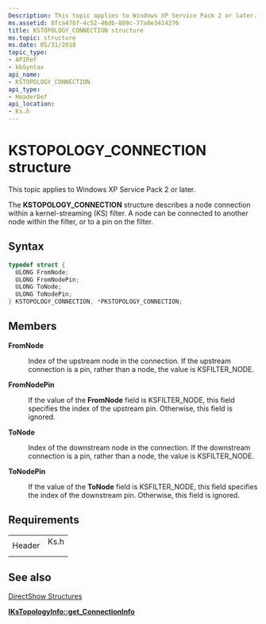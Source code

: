 ```yaml
---
Description: This topic applies to Windows XP Service Pack 2 or later. The KSTOPOLOGY\_CONNECTION structure describes a node connection within a kernel-streaming (KS) filter. A node can be connected to another node within the filter, or to a pin on the filter.
ms.assetid: 8fca47b7-4c52-46db-809c-77a0e3414276
title: KSTOPOLOGY_CONNECTION structure
ms.topic: structure
ms.date: 05/31/2018
topic_type: 
- APIRef
- kbSyntax
api_name: 
- KSTOPOLOGY_CONNECTION
api_type: 
- HeaderDef
api_location: 
- Ks.h
---
```


# KSTOPOLOGY\_CONNECTION structure

This topic applies to Windows XP Service Pack 2 or later.

The **KSTOPOLOGY\_CONNECTION** structure describes a node connection within a kernel-streaming (KS) filter. A node can be connected to another node within the filter, or to a pin on the filter.

## Syntax


```C++
typedef struct {
  ULONG FromNode;
  ULONG FromNodePin;
  ULONG ToNode;
  ULONG ToNodePin;
} KSTOPOLOGY_CONNECTION, *PKSTOPOLOGY_CONNECTION;
```



## Members

<dl> <dt>

**FromNode**
</dt> <dd>

Index of the upstream node in the connection. If the upstream connection is a pin, rather than a node, the value is KSFILTER\_NODE.

</dd> <dt>

**FromNodePin**
</dt> <dd>

If the value of the **FromNode** field is KSFILTER\_NODE, this field specifies the index of the upstream pin. Otherwise, this field is ignored.

</dd> <dt>

**ToNode**
</dt> <dd>

Index of the downstream node in the connection. If the downstream connection is a pin, rather than a node, the value is KSFILTER\_NODE.

</dd> <dt>

**ToNodePin**
</dt> <dd>

If the value of the **ToNode** field is KSFILTER\_NODE, this field specifies the index of the downstream pin. Otherwise, this field is ignored.

</dd> </dl>

## Requirements



|                   |                                                                                 |
|-------------------|---------------------------------------------------------------------------------|
| Header<br/> | <dl> <dt>Ks.h</dt> </dl> |



## See also

<dl> <dt>

[DirectShow Structures](directshow-structures.md)
</dt> <dt>

[**IKsTopologyInfo::get\_ConnectionInfo**](/windows/desktop/api/Vidcap/nf-vidcap-ikstopologyinfo-get_connectioninfo)
</dt> </dl>

 

 




